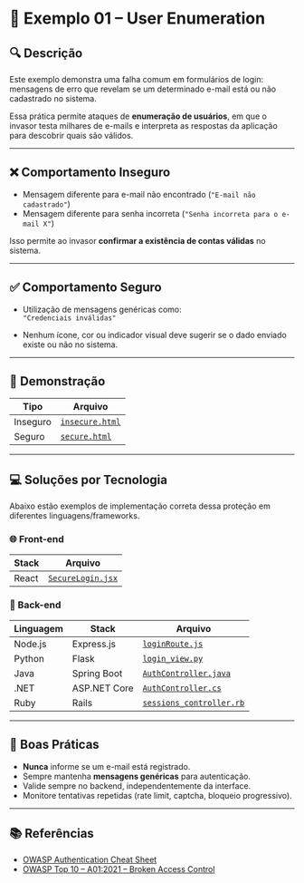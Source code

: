 # 🧨 Exemplo 01 – User Enumeration

## 🔍 Descrição

Este exemplo demonstra uma falha comum em formulários de login: mensagens de erro que revelam se um determinado e-mail está ou não cadastrado no sistema.

Essa prática permite ataques de **enumeração de usuários**, em que o invasor testa milhares de e-mails e interpreta as respostas da aplicação para descobrir quais são válidos.

---

## ❌ Comportamento Inseguro

- Mensagem diferente para e-mail não encontrado (`"E-mail não cadastrado"`)
- Mensagem diferente para senha incorreta (`"Senha incorreta para o e-mail X"`)

Isso permite ao invasor **confirmar a existência de contas válidas** no sistema.

---

## ✅ Comportamento Seguro

- Utilização de mensagens genéricas como:  
  `"Credenciais inválidas"`

- Nenhum ícone, cor ou indicador visual deve sugerir se o dado enviado existe ou não no sistema.

---

## 🧪 Demonstração

| Tipo      | Arquivo                             |
|-----------|--------------------------------------|
| Inseguro  | [`insecure.html`](./insecure.html)  |
| Seguro    | [`secure.html`](./secure.html)      |

---

## 💻 Soluções por Tecnologia

Abaixo estão exemplos de implementação correta dessa proteção em diferentes linguagens/frameworks.

### 🌐 Front-end

| Stack    | Arquivo                                                                 |
|----------|-------------------------------------------------------------------------|
| React    | [`SecureLogin.jsx`](./frontend/react/SecureLogin.jsx)                  |

### 🧠 Back-end

| Linguagem | Stack           | Arquivo                                                        |
|-----------|------------------|----------------------------------------------------------------|
| Node.js   | Express.js       | [`loginRoute.js`](./backend/express/loginRoute.js)             |
| Python    | Flask            | [`login_view.py`](./backend/flask/login_view.py)               |
| Java      | Spring Boot      | [`AuthController.java`](./backend/spring/AuthController.java)  |
| .NET      | ASP.NET Core     | [`AuthController.cs`](./backend/aspnet/AuthController.cs)      |
| Ruby      | Rails            | [`sessions_controller.rb`](./backend/rails/sessions_controller.rb) |

---

## 🔐 Boas Práticas

- **Nunca** informe se um e-mail está registrado.
- Sempre mantenha **mensagens genéricas** para autenticação.
- Valide sempre no backend, independentemente da interface.
- Monitore tentativas repetidas (rate limit, captcha, bloqueio progressivo).

---

## 📚 Referências

- [OWASP Authentication Cheat Sheet](https://cheatsheetseries.owasp.org/cheatsheets/Authentication_Cheat_Sheet.html)
- [OWASP Top 10 – A01:2021 – Broken Access Control](https://owasp.org/Top10/A01_2021-Broken_Access_Control/)
